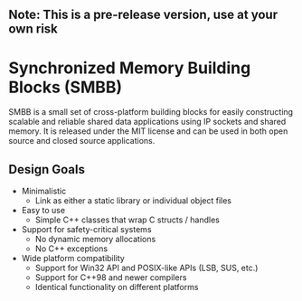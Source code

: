 ## Note: This is a pre-release version, use at your own risk

# Synchronized Memory Building Blocks (SMBB)
SMBB is a small set of cross-platform building blocks for easily constructing scalable and reliable shared data applications using IP sockets and shared memory. It is released under the MIT license and can be used in both open source and closed source applications.

## Design Goals
 - Minimalistic
   - Link as either a static library or individual object files
 - Easy to use
   - Simple C++ classes that wrap C structs / handles
 - Support for safety-critical systems
   - No dynamic memory allocations
   - No C++ exceptions
 - Wide platform compatibility
   - Support for Win32 API and POSIX-like APIs (LSB, SUS, etc.)
   - Support for C++98 and newer compilers
   - Identical functionality on different platforms

